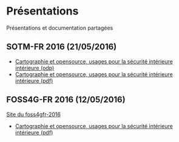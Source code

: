 # Présentations
Présentations et documentation partagées
## SOTM-FR 2016 (21/05/2016)
* [Cartographie et opensource, usages pour la sécurité intérieure intérieure (odp)](https://github.com/eric-pommereau/prez/raw/master/2016-05-21_SOTMFR-2016/2016_05_21_SOTM-FR_carto_securite_interieure.odp)
* [Cartographie et opensource, usages pour la sécurité intérieure intérieure (pdf)](https://github.com/eric-pommereau/prez/raw/master/2016-05-21_SOTMFR-2016/2016_05_21_SOTM-FR_carto_securite_interieure.pdf)

## FOSS4G-FR 2016 (12/05/2016)

[Site du foss4gfr-2016](http://osgeo.asso.fr/foss4gfr-2016/)

* [Cartographie et opensource, usages pour la sécurité intérieure intérieure (pdf)](https://github.com/eric-pommereau/prez/raw/master/2016_05_12_FOSS4G-FR/2016_05_12_FOSS4G-FR_carto_securite_interieure.pdf)
